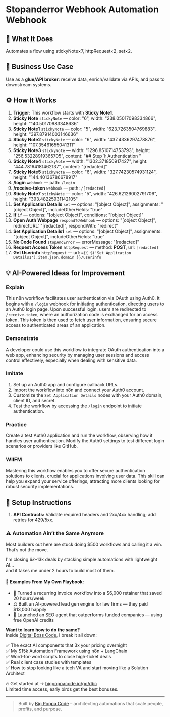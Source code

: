 # Stopanderror Webhook Automation Webhook
## 🚀 What It Does
Automates a flow using stickyNote×7, httpRequest×2, set×2.

## 💼 Business Use Case
Use as a **glue/API broker**: receive data, enrich/validate via APIs, and pass to downstream systems.

## ⚙️ How It Works
1. **Trigger:** This workflow starts with **Sticky Note1**.
2. **Sticky Note** `stickyNote` — color: "6", width: "238.05017098334866", height: "140.50170983348636"
3. **Sticky Note1** `stickyNote` — color: "5", width: "623.7263504769883", height: "397.87914003146636"
4. **Sticky Note2** `stickyNote` — color: "6", width: "437.4336297478876", height: "107.35461655041311"
5. **Sticky Note3** `stickyNote` — width: "1296.8510714753793", height: "256.53228919365705", content: "## Step 1: Authentication
"
6. **Sticky Note4** `stickyNote` — width: "1302.371850917427", height: "444.78164181462137", content: "[redacted]"
7. **Sticky Note5** `stickyNote` — color: "6", width: "327.74230574931124", height: "144.40136786678917"
8. **/login** `webhook` — path: `/login`
9. **/receive-token** `webhook` — path: `/[redacted]`
10. **Sticky Note7** `stickyNote` — color: "5", width: "426.62126002791706", height: "393.48225931142105"
11. **Set Application Details** `set` — options: "[object Object]", assignments: "[object Object]", includeOtherFields: "true"
12. **If** `if` — options: "[object Object]", conditions: "[object Object]"
13. **Open Auth Webpage** `respondToWebhook` — options: "[object Object]", redirectURL: "[redacted]", respondWith: "redirect"
14. **Set Application Details1** `set` — options: "[object Object]", assignments: "[object Object]", includeOtherFields: "true"
15. **No Code Found** `stopAndError` — errorMessage: "[redacted]"
16. **Request Access Token** `httpRequest` — method: **POST**, url: `[redacted]`
17. **Get Userinfo** `httpRequest` — url: `={{ $('Set Application Details1').item.json.domain }}/userinfo`

## 💡 AI-Powered Ideas for Improvement
### Explain
This n8n workflow facilitates user authentication via OAuth using Auth0. It begins with a `/login` webhook for initiating authentication, directing users to an Auth0 login page. Upon successful login, users are redirected to `/receive-token`, where an authorization code is exchanged for an access token. This token is then used to fetch user information, ensuring secure access to authenticated areas of an application.

### Demonstrate
A developer could use this workflow to integrate OAuth authentication into a web app, enhancing security by managing user sessions and access control effectively, especially when dealing with sensitive data.

### Imitate
1. Set up an Auth0 app and configure callback URLs.
2. Import the workflow into n8n and connect your Auth0 account.
3. Customize the `Set Application Details` nodes with your Auth0 domain, client ID, and secret.
4. Test the workflow by accessing the `/login` endpoint to initiate authentication.

### Practice
Create a test Auth0 application and run the workflow, observing how it handles user authentication. Modify the Auth0 settings to test different login scenarios or providers like GitHub.

### WIIFM
Mastering this workflow enables you to offer secure authentication solutions to clients, crucial for applications involving user data. This skill can help you expand your service offerings, attracting more clients looking for robust security implementations.

## 🔧 Setup Instructions
1. **API Contracts:** Validate required headers and 2xx/4xx handling; add retries for 429/5xx.

### ⚠️ Automation Ain’t the Same Anymore

Most builders out here are stuck doing $500 workflows and calling it a win.  
That’s not the move.  

I'm closing $6k–$13k deals by stacking simple automations with lightweight AI...  
and it takes me under 2 hours to build most of them.

#### 🧠 Examples From My Own Playbook:
- 🔁 Turned a recurring invoice workflow into a $6,000 retainer that saved 20 hours/week  
- ⚖️ Built an AI-powered lead gen engine for law firms — they paid $13,000 happily  
- 🚀 Launched an SEO agent that outperforms funded companies — using free OpenAI credits  

**Want to learn how to do the same?**  
Inside [Digital Boss Code](https://bigpoppacode.io/go/dbc), I break it all down:

✅ The exact AI components that 3x your pricing overnight  
✅ My $15k Automation Framework using n8n + LangChain  
✅ Word-for-word scripts to close high-ticket deals  
✅ Real client case studies with templates  
✅ How to stop looking like a tech VA and start moving like a Solution Architect  

🔥 Get started at → [bigpoppacode.io/go/dbc](https://bigpoppacode.io/go/dbc)  
Limited time access, early birds get the best bonuses.

---
> Built by [Big Poppa Code](https://bigpoppacode.io) – architecting automations that scale people, profits, and purpose.
